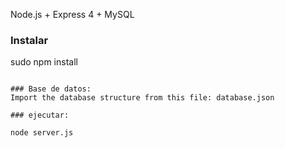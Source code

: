 Node.js + Express 4 + MySQL


### Instalar
sudo npm install
```

### Base de datos:
Import the database structure from this file: database.json

### ejecutar:

node server.js

